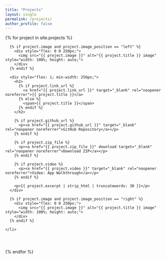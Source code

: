 ```yaml
---
title: "Projects"
layout: single
permalink: /projects/
author_profile: false
---
```


<ul style="list-style: none; padding: 0;">
  {% for project in site.projects %}
    <li style="display: flex; flex-wrap: wrap; gap: 2em; margin-bottom: 3em; align-items: flex-start;">

      {% if project.image and project.image_position == "left" %}
        <div style="flex: 0 0 250px;">
          <img src="{{ project.image }}" alt="{{ project.title }} image" style="width: 100%; height: auto;">
        </div>
      {% endif %}

      <div style="flex: 1; min-width: 250px;">
        <h2>
          {% if project.link_url %}
            <a href="{{ project.link_url }}" target="_blank" rel="noopener noreferrer">{{ project.title }}</a>
          {% else %}
            <span>{{ project.title }}</span>
          {% endif %}
        </h2>

        {% if project.github_url %}
          <p><a href="{{ project.github_url }}" target="_blank" rel="noopener noreferrer">GitHub Repository</a></p>
        {% endif %}

        {% if project.zip_file %}
          <p><a href="{{ project.zip_file }}" download target="_blank" rel="noopener noreferrer">Download ZIP</a></p>
        {% endif %}

        {% if project.video %}
          <p><a href="{{ project.video }}" target="_blank" rel="noopener noreferrer">Video: App Walkthrough</a></p>
        {% endif %}

        <p>{{ project.excerpt | strip_html | truncatewords: 30 }}</p>
      </div>

      {% if project.image and project.image_position == "right" %}
        <div style="flex: 0 0 250px;">
          <img src="{{ project.image }}" alt="{{ project.title }} image" style="width: 100%; height: auto;">
        </div>
      {% endif %}

    </li>
  {% endfor %}
</ul>
